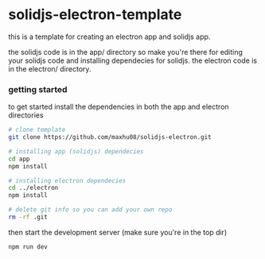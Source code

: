 # solidjs-electron-template

this is a template for creating an electron app and solidjs app.

the solidjs code is in the app/ directory so make you're there for editing your solidjs code and installing dependecies for solidjs. the electron code is in the electron/ directory.

### getting started

to get started install the dependencies in both the app and electron directories

```bash
# clone template
git clone https://github.com/maxhu08/solidjs-electron.git

# installing app (solidjs) dependecies
cd app
npm install

# installing electron dependecies
cd ../electron
npm install

# delete git info so you can add your own repo
rm -rf .git
```

then start the development server (make sure you're in the top dir)

```
npm run dev
```
